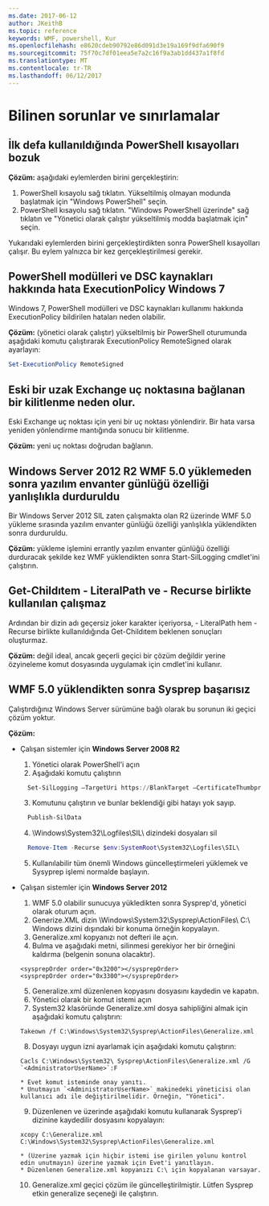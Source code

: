 ```yaml
---
ms.date: 2017-06-12
author: JKeithB
ms.topic: reference
keywords: WMF, powershell, Kur
ms.openlocfilehash: e8620cdeb90792e86d091d3e19a169f9dfa690f9
ms.sourcegitcommit: 75f70c7df01eea5e7a2c16f9a3ab1dd437a1f8fd
ms.translationtype: MT
ms.contentlocale: tr-TR
ms.lasthandoff: 06/12/2017
---
```

# <a name="known-issues-and-limitations"></a>Bilinen sorunlar ve sınırlamalar

<a name="powershell-shortcuts-are-broken-when-used-for-the-first-time"></a>İlk defa kullanıldığında PowerShell kısayolları bozuk
------------------------------------------------------------

**Çözüm:** aşağıdaki eylemlerden birini gerçekleştirin:

1.  PowerShell kısayolu sağ tıklatın. Yükseltilmiş olmayan modunda başlatmak için "Windows PowerShell" seçin.
2.  PowerShell kısayolu sağ tıklatın. "Windows PowerShell üzerinde" sağ tıklatın ve "Yönetici olarak çalıştır yükseltilmiş modda başlatmak için" seçin.

Yukarıdaki eylemlerden birini gerçekleştirdikten sonra PowerShell kısayolları çalışır. Bu eylem yalnızca bir kez gerçekleştirilmesi gerekir.


<a name="powershell-modules-and-dsc-resources-report-errors-about-executionpolicy-on-windows-7"></a>PowerShell modülleri ve DSC kaynakları hakkında hata ExecutionPolicy Windows 7
-------------------------------------------------------------------------------------
Windows 7, PowerShell modülleri ve DSC kaynakları kullanımı hakkında ExecutionPolicy bildirilen hataları neden olabilir.

**Çözüm:** (yönetici olarak çalıştır) yükseltilmiş bir PowerShell oturumunda aşağıdaki komutu çalıştırarak ExecutionPolicy RemoteSigned olarak ayarlayın:

```powershell
Set-ExecutionPolicy RemoteSigned
```

<a name="connecting-to-an-old-remote-exchange-endpoint-causes-a-crash"></a>Eski bir uzak Exchange uç noktasına bağlanan bir kilitlenme neden olur.
------------------------------------------------------------

Eski Exchange uç noktası için yeni bir uç noktası yönlendirir. Bir hata varsa yeniden yönlendirme mantığında sonucu bir kilitlenme.

**Çözüm:** yeni uç noktası doğrudan bağlanın.


<a name="software-inventory-logging-feature-is-erroneously-stopped-after-wmf-50-installation-on-windows-server-2012-r2"></a>Windows Server 2012 R2 WMF 5.0 yüklemeden sonra yazılım envanter günlüğü özelliği yanlışlıkla durduruldu
-------------------------------------------------------------------------------------------------------------

Bir Windows Server 2012 SIL zaten çalışmakta olan R2 üzerinde WMF 5.0 yükleme sırasında yazılım envanter günlüğü özelliği yanlışlıkla yüklendikten sonra durduruldu.

**Çözüm:** yükleme işlemini errantly yazılım envanter günlüğü özelliği durduracak şekilde kez WMF yüklendikten sonra Start-SilLogging cmdlet'ini çalıştırın.

<a name="get-childitem-does-not-work-if--literalpath-and--recurse-are-used-together"></a>Get-Childıtem - LiteralPath ve - Recurse birlikte kullanılan çalışmaz
--------------------------------------------------------------------------

Ardından bir dizin adı geçersiz joker karakter içeriyorsa, - LiteralPath hem - Recurse birlikte kullanıldığında Get-Childıtem beklenen sonuçları oluşturmaz.

**Çözüm:** değil ideal, ancak geçerli geçici bir çözüm değildir yerine özyineleme komut dosyasında uygulamak için cmdlet'ini kullanır.


<a name="sysprep-fails-after-wmf-50-installation"></a>WMF 5.0 yüklendikten sonra Sysprep başarısız
----------------------------------------

Çalıştırdığınız Windows Server sürümüne bağlı olarak bu sorunun iki geçici çözüm yoktur.

**Çözüm:**
- Çalışan sistemler için **Windows Server 2008 R2**
  1. Yönetici olarak PowerShell'i açın
  2. Aşağıdaki komutu çalıştırın 
  
  ```powershell
    Set-SilLogging –TargetUri https://BlankTarget –CertificateThumbprint 0123456789
  ```
  3. Komutunu çalıştırın ve bunlar beklendiği gibi hatayı yok sayıp.
  
  ```powershell
    Publish-SilData
   ```
  4. \Windows\System32\Logfiles\SIL\ dizindeki dosyaları sil
  
  ```powershell
    Remove-Item -Recurse $env:SystemRoot\System32\Logfiles\SIL\
  ```
  5. Kullanılabilir tüm önemli Windows güncelleştirmeleri yüklemek ve Sysyprep işlemi normalde başlayın.
  
- Çalışan sistemler için **Windows Server 2012**
  1.    WMF 5.0 olabilir sunucuya yükledikten sonra Sysprep'd, yönetici olarak oturum açın.
  2.    Generize.XML dizin \Windows\System32\Sysprep\ActionFiles\ C:\ Windows dizini dışındaki bir konuma örneğin kopyalayın.
  3.    Generalize.xml kopyanızı not defteri ile açın.
  4.    Bulma ve aşağıdaki metni, silinmesi gerekiyor her bir örneğini kaldırma (belgenin sonuna olacaktır).

    ```
    <sysprepOrder order="0x3200"></sysprepOrder>
    <sysprepOrder order="0x3300"></sysprepOrder>
    ```

  5.    Generalize.xml düzenlenen kopyasını dosyasını kaydedin ve kapatın.
  6.    Yönetici olarak bir komut istemi açın
  7.    System32 klasöründe Generalize.xml dosya sahipliğini almak için aşağıdaki komutu çalıştırın:

    ```
    Takeown /f C:\Windows\System32\Sysprep\ActionFiles\Generalize.xml 
    ```

  8.    Dosyayı uygun izni ayarlamak için aşağıdaki komutu çalıştırın:

    ```
    Cacls C:\Windows\System32\ Sysprep\ActionFiles\Generalize.xml /G `<AdministratorUserName>`:F 
    ```
      * Evet komut isteminde onay yanıtı. 
      * Unutmayın `<AdministratorUserName>` makinedeki yöneticisi olan kullanıcı adı ile değiştirilmelidir. Örneğin, "Yönetici".
      
  9.    Düzenlenen ve üzerinde aşağıdaki komutu kullanarak Sysprep'i dizinine kaydedilir dosyasını kopyalayın:

    ```
    xcopy C:\Generalize.xml C:\Windows\System32\Sysprep\ActionFiles\Generalize.xml 
    ```
      * (Üzerine yazmak için hiçbir istemi ise girilen yolunu kontrol edin unutmayın) üzerine yazmak için Evet'i yanıtlayın.
      * Düzenlenen Generalize.xml kopyanızı C:\ için kopyalanan varsayar.

  10.   Generalize.xml geçici çözüm ile güncelleştirilmiştir. Lütfen Sysprep etkin generalize seçeneği ile çalıştırın.

